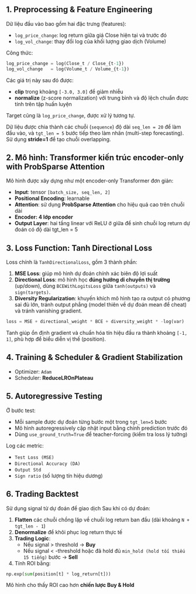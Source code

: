 ## 1. Preprocessing & Feature Engineering

Dữ liệu đầu vào bao gồm hai đặc trưng (features):

- `log_price_change`: log return giữa giá Close hiện tại và trước đó
- `log_vol_change`: thay đổi log của khối lượng giao dịch (Volume)

Công thức:
```python
log_price_change = log(Close_t / Close_{t-1})
log_vol_change   = log(Volume_t / Volume_{t-1})
```

Các giá trị này sau đó được:
- **clip** trong khoảng `[-3.0, 3.0]` để giảm nhiễu
- **normalize** (z-score normalization) với trung bình và độ lệch chuẩn được tính trên tập huấn luyện

Target cũng là `log_price_change`, được xử lý tương tự.

Dữ liệu được chia thành các chuỗi (`sequence`) độ dài `seq_len = 20` để làm đầu vào, và `tgt_len = 5` bước tiếp theo làm nhãn (multi-step forecasting). Sử dụng **stride=1** để tạo chuỗi overlapping.


## 2. Mô hình: Transformer kiến trúc encoder-only with ProbSparse Attention

Mô hình được xây dựng như một encoder-only Transformer đơn giản:

- **Input**: tensor `[batch_size, seq_len, 2]`
- **Positional Encoding**: learnable
- **Attention**: sử dụng **ProbSparse Attention** cho hiệu quả cao trên chuỗi dài
- **Encoder: 4 lớp encoder**
- **Output Layer**: hai tầng linear với ReLU ở giữa để sinh chuỗi log return dự đoán có độ dài tgt_len = 5  

## 3. Loss Function: Tanh Directional Loss

Loss chính là `TanhDirectionalLoss`, gồm 3 thành phần:

1. **MSE Loss**: giúp mô hình dự đoán chính xác biên độ lợi suất
2. **Directional Loss**: mô hình học **đúng hướng di chuyển thị trường** (up/down), dùng `BCEWithLogitsLoss` giữa `tanh(outputs)` và `sign(targets)`.
3. **Diversity Regularization**: khuyến khích mô hình tạo ra output có phương sai đủ lớn, tránh output phẳng (model thiên về dự đoán mean để cheat) và tránh vanishing gradient.


```python
loss = MSE + directional_weight * BCE + diversity_weight * -log(var)
```

Tanh giúp ổn định gradient và chuẩn hóa tín hiệu đầu ra thành khoảng `[-1, 1]`, phù hợp để biểu diễn vị thế (position).


## 4. Training & Scheduler & Gradient Stabilization

- Optimizer: `Adam`
- Scheduler: **ReduceLROnPlateau**


## 5. Autoregressive Testing

Ở bước test:
- Mỗi sample được dự đoán từng bước một trong `tgt_len=5` bước
- Mô hình autoregressively cập nhật input bằng chính prediction trước đó
- Dùng `use_ground_truth=True` để teacher-forcing (kiểm tra loss lý tưởng)

Log các metric:
- `Test Loss (MSE)`
- `Directional Accuracy (DA)`
- `Output Std`
- `Sign ratio` (số lượng tín hiệu dương)

## 6. Trading Backtest

Sử dụng signal từ dự đoán để giao dịch
Sau khi có dự đoán:

1. **Flatten** các chuỗi chồng lặp về chuỗi log return ban đầu (dài khoảng `N + tgt_len - 1`)
2. **Denormalize** để khôi phục log return thực tế
3. **Trading Logic**:
   - Nếu signal > threshold → **Buy**
   - Nếu signal < -threshold hoặc đã hold đủ `min_hold (hold tối thiếu 15 tiếng)` bước → **Sell**
4. Tính ROI bằng:
```python
np.exp(sum(position[t] * log_return[t]))
```

Mô hình cho thấy ROI cao hơn **chiến lược Buy & Hold** 
